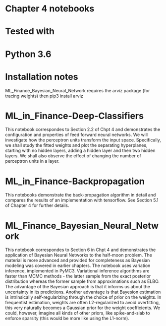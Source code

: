 # Chapter 4 notebooks 

# Tested with 
# Python 3.6

# Installation notes
ML_Finance_Bayesian_Neural_Network requires the arviz package (for tracing weights)
then pip3 install arviz 

# ML_in_Finance-Deep-Classifiers
This notebook correspondes to Section 2.2 of Chpt 4 and demonstrates the configuration and properties of feed forward neural networks. We will investigate how the perceptron units transform the input space. Specifically, we shall study the fitted weights and plot the separating hyperplanes, starting with no hidden layers, adding a hidden layer and then two hidden layers. We shall also observe the effect of changing the number of perceptron units in a layer.


# ML_in_Finance-Backpropagation 
This notebooks demonstrate the back-propagation algorithm in detail and compares the results of an implementation with tensorflow. See Section 5.1 of Chapter 4 for further details.

# ML_Finance_Bayesian_Neural_Network
This notebook correspondes to Section 6 in Chpt 4 and demonstrates the application of Bayesian Neural Networks to the half-moon problem. The material is more advanced and provided for completeness as Bayesian modeling was covered in earlier chapters. The notebook uses variation inference, implemented in PyMC3. Variational inference algorithms are faster than MCMC methods - the latter sample from the exact posterior distribution whereas the former sample from approximations such as ELBO. The advantage of the Bayesian approach is that it informs us about the uncertainty in its predictions. Another advantage is that Bayesion estimation is intrinsically self-regularizing through the choice of prior on the weights. In frequentist estimation, weights are often L2-regularized to avoid overfitting, this very naturally becomes a Gaussian prior for the weight coefficients. We could, however, imagine all kinds of other priors, like spike-and-slab to enforce sparsity (this would be more like using the L1-norm).
